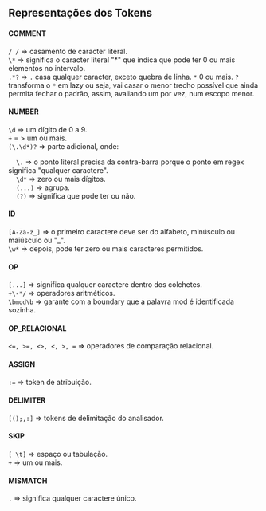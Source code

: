 ## Representações dos Tokens

#### COMMENT
`/ /` => casamento de caracter literal.<br>
`\*` => significa o caracter literal "*" que indica que pode ter 0 ou mais elementos no intervalo.<br>
`.*?` => `.` casa qualquer caracter, exceto quebra de linha. `*` 0 ou mais. `?` transforma o `*` em lazy ou seja, vai casar o menor trecho possível que ainda permita fechar o padrão, assim, avaliando um por vez, num escopo menor.<br>

#### NUMBER
`\d` => um dígito de 0 a 9.<br>
`+` = > um ou mais.<br>
`(\.\d*)?` => parte adicional, onde:

&nbsp;&nbsp;&nbsp;&nbsp;`\.` => o ponto literal precisa da contra-barra porque o ponto em regex significa "qualquer caractere".<br>
&nbsp;&nbsp;&nbsp;&nbsp;`\d*` => zero ou mais dígitos.<br>
&nbsp;&nbsp;&nbsp;&nbsp;`(...)` => agrupa.<br>
&nbsp;&nbsp;&nbsp;&nbsp;`(?)` => significa que pode ter ou não.<br>

#### ID
`[A-Za-z_]` => o primeiro caractere deve ser do alfabeto, minúsculo ou maiúsculo ou "_".<br>
`\w*` => depois, pode ter zero ou mais caracteres permitidos.<br>

#### OP
`[...]` => significa qualquer caractere dentro dos colchetes.<br>
`+\-*/` => operadores aritméticos.<br>
`\bmod\b` => garante com a boundary que a palavra mod é identificada sozinha.<br>

#### OP_RELACIONAL
`<=, >=, <>, <, >, =` => operadores de comparação relacional.

#### ASSIGN
`:=` => token de atribuição.

#### DELIMITER
`[();,:]` => tokens de delimitação do analisador.

#### SKIP
`[ \t]` => espaço ou tabulação.<br>
`+` => um ou mais.<br>

#### MISMATCH
`.` => significa qualquer caractere único.<br>